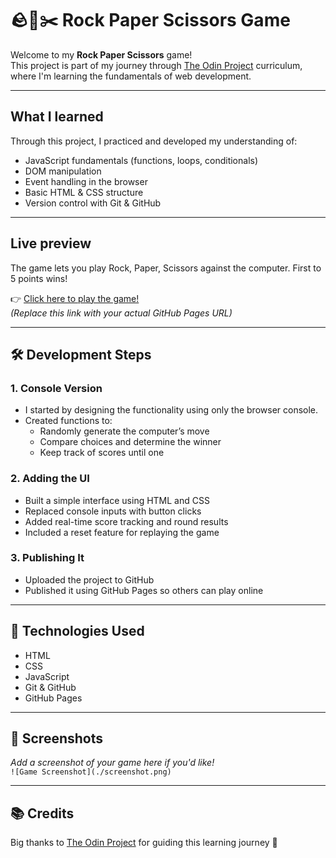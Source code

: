 # 🪨📄✂️ Rock Paper Scissors Game

Welcome to my **Rock Paper Scissors** game!  
This project is part of my journey through [The Odin Project](https://www.theodinproject.com/) curriculum, where I'm learning the fundamentals of web development.

---

## What I learned

Through this project, I practiced and developed my understanding of:

- JavaScript fundamentals (functions, loops, conditionals)
- DOM manipulation
- Event handling in the browser
- Basic HTML & CSS structure
- Version control with Git & GitHub

---

## Live preview 

The game lets you play Rock, Paper, Scissors against the computer. First to 5 points wins!

👉 [Click here to play the game!](https://yourusername.github.io/rock-paper-scissors/)  
_(Replace this link with your actual GitHub Pages URL)_

---

## 🛠️ Development Steps

### 1. Console Version

- I started by designing the functionality using only the browser console.
- Created functions to:
  - Randomly generate the computer’s move
  - Compare choices and determine the winner
  - Keep track of scores until one
 
### 2. Adding the UI

- Built a simple interface using HTML and CSS
- Replaced console inputs with button clicks
- Added real-time score tracking and round results
- Included a reset feature for replaying the game

### 3. Publishing It

- Uploaded the project to GitHub
- Published it using GitHub Pages so others can play online

---

## 📂 Technologies Used

- HTML
- CSS
- JavaScript
- Git & GitHub
- GitHub Pages

---

## 📸 Screenshots

_Add a screenshot of your game here if you'd like!_  
`![Game Screenshot](./screenshot.png)`

---

## 📚 Credits

Big thanks to [The Odin Project](https://www.theodinproject.com/) for guiding this learning journey 🙌
